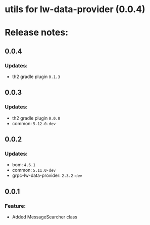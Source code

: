 # utils for lw-data-provider (0.0.4)

# Release notes:

## 0.0.4

### Updates:
+ th2 gradle plugin `0.1.3`

## 0.0.3

### Updates:
+ th2 gradle plugin `0.0.8`
+ common: `5.12.0-dev`

## 0.0.2

### Updates:
+ bom: `4.6.1`
+ common: `5.11.0-dev`
+ grpc-lw-data-provider: `2.3.2-dev`

## 0.0.1

### Feature:
+ Added MessageSearcher class